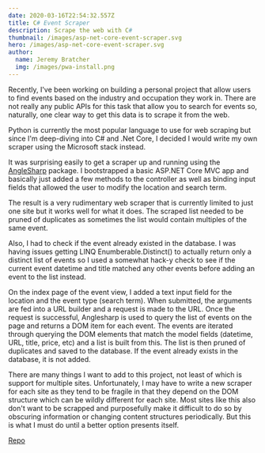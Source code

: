 ```yaml
---
date: 2020-03-16T22:54:32.557Z
title: C# Event Scraper
description: Scrape the web with C#
thumbnail: /images/asp-net-core-event-scraper.svg
hero: /images/asp-net-core-event-scraper.svg
author:
  name: Jeremy Bratcher
  img: /images/pwa-install.png
---
```


Recently, I've been working on building a personal project that allow users to find events based on the industry and occupation they work in. There are not really any public APIs for this task that allow you to search for events so, naturally, one clear way to get this data is to scrape it from the web.

Python is currently the most popular language to use for web scraping but since I'm deep-diving into C# and .Net Core, I decided I would write my own scraper using the Microsoft stack instead.

It was surprising easily to get a scraper up and running using the [AngleSharp](https://anglesharp.github.io/) package. I bootstrapped a basic ASP.NET Core MVC app and basically just added a few methods to the controller as well as binding input fields that allowed the user to modify the location and search term.

The result is a very rudimentary web scraper that is currently limited to just one site but it works well for what it does. The scraped list needed to be pruned of duplicates as sometimes the list would contain multiples of the same event.

Also, I had to check if the event already existed in the database. I was having issues getting LINQ Enumberable.Distinct() to actually return only a distinct list of events so I used a somewhat hack-y check to see if the current event datetime and title matched any other events before adding an event to the list instead.

On the index page of the event view, I added a text input field for the location and the event type (search term). When submitted, the arguments are fed into a URL builder and a request is made to the URL. Once the request is successful, Anglesharp is used to query the list of events on the page and returns a DOM item for each event. The events are iterated through querying the DOM elements that match the model fields (datetime, URL, title, price, etc) and a list is built from this. The list is then pruned of duplicates and saved to the database. If the event already exists in the database, it is not added.

There are many things I want to add to this project, not least of which is support for multiple sites. Unfortunately, I may have to write a new scraper for each site as they tend to be fragile in that they depend on the DOM structure which can be wildly different for each site. Most sites like this also don't want to be scrapped and purposefully make it difficult to do so by obscuring information or changing content structures periodically. But this is what I must do until a better option presents itself.

[Repo](https://github.com/jbratcher/EventScraper)
